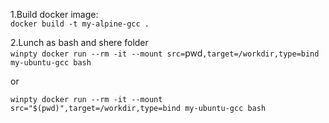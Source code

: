 1.Build docker image:  
`docker build -t my-alpine-gcc .  `

2.Lunch as bash and shere folder  
`winpty docker run --rm -it --mount src=`pwd`,target=/workdir,type=bind my-ubuntu-gcc bash `

or  

`winpty docker run --rm -it --mount src="$(pwd)",target=/workdir,type=bind my-ubuntu-gcc bash `